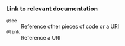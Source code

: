 ### Link to relevant documentation

<dl>
	<dt class="fragment" data-fragment-index="0"><code>@see</code></dt>
	<dd class="fragment" data-fragment-index="0">Reference other pieces of code or a URI</dd>
	<dt class="fragment" data-fragment-index="1"><code>@link</code></dt>
	<dd class="fragment" data-fragment-index="1">Reference a URI</dd>
</dl>
